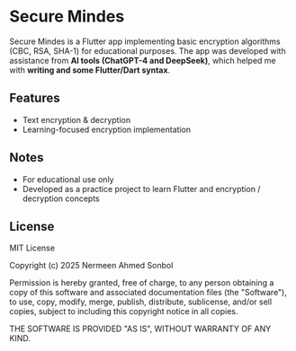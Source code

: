 # Secure Mindes

Secure Mindes is a Flutter app implementing basic encryption algorithms (CBC, RSA, SHA-1) for educational purposes. 
The app was developed with assistance from **AI tools (ChatGPT-4 and DeepSeek)**, which helped me with **writing and some Flutter/Dart syntax**.

## Features
- Text encryption & decryption
- Learning-focused encryption implementation

## Notes
- For educational use only
- Developed as a practice project to learn Flutter and encryption / decryption concepts

## License
MIT License

Copyright (c) 2025 Nermeen Ahmed Sonbol

Permission is hereby granted, free of charge, to any person obtaining a copy
of this software and associated documentation files (the "Software"), to use,
copy, modify, merge, publish, distribute, sublicense, and/or sell copies, subject
to including this copyright notice in all copies.

THE SOFTWARE IS PROVIDED "AS IS", WITHOUT WARRANTY OF ANY KIND.
